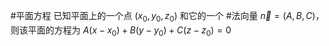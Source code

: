 #平面方程 已知平面上的一个点 $(x_0, y_0, z_0)$ 和它的一个 #法向量 $\vec{n} = (A, B, C)$，则该平面的方程为 $A(x-x_0) + B(y-y_0) + C(z-z_0) = 0$